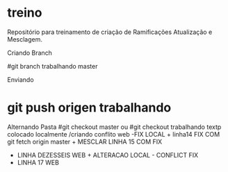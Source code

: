 # treino
Repositório para treinamento de criação de Ramificações Atualização e Mesclagem.

Criando Branch 

#git branch trabalhando master

Enviando
# git push origen trabalhando

Alternando Pasta
#git checkout master ou  #git checkout trabalhando
textp colocado localmente /criando conflito web -FIX
LOCAL + linha14
FIX COM git fetch origin master + MESCLAR LINHA 15 COM FIX
* LINHA DEZESSEIS WEB + ALTERACAO LOCAL - CONFLICT FIX
* LINHA 17 WEB


